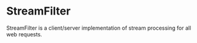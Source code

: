 # StreamFilter
StreamFilter is a client/server implementation of stream processing for all web requests.
